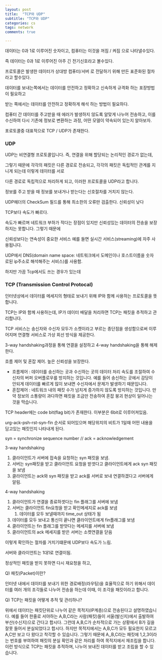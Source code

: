 ```yaml
---
layout: post
title:  "TCP와 UDP"
subtitle: "TCP와 UDP"
categories: cs
tags: network
comments: true

---
```


데이터는 0과 1로 이루어진 숫자이고, 컴퓨터는 이것을 꺼짐 / 켜짐 으로 나타낼수있다.

즉 데이터는 0과 1로 이루어진 아주 긴 전기신호라고 볼수있다.

프로토콜은 발생한 데이터가 상대방 컴퓨터/서버 로 전달하기 위해 만든 표준화된 절차라고 할수있다.

데이터를 보내는쪽에서는 데이터를 안전하고 정확하고 신속하게 규격화 하는 포장방법이 필요하고

받는 쪽에서는 데이터를 안전하고 정확하게 해석 하는 방법이 필요하다.

컴퓨터 간 데이터를 주고받을 때 에러가 발생하지 않도록 알맞게 나누어 전송하고, 이를 수신하여 다시 기존에 정보로 변환하는 과정, 어떤 모델이 약속되어 있는지 알아보자.

포로토콜중 대표적으로 TCP / UDP가 존재한다.

### UDP

UDP는 비연결형 프로토콜입니다. 즉, 연결을 위해 할당되는 논리적인 경로가 없는데, 

그렇기 때문에 각각의 패킷은 다른 경로로 전송되고, 각각의 패킷은 독립적인 관계를 지니게 되는데 이렇게 데이터를 서로

다른 경로로 독립적으로 처리하게 되고, 이러한 프로토콜을 UDP라고 합니다. 

정보를 주고 받을 때 정보를 보내거나 받는다는 신호절차를 거치지 않는다.

UDP헤더의 CheckSum 필드를 통해 최소한의 오류만 검출한다. 신뢰성이 낮다

TCP보다 속도가 빠르다.

속도가 빠르며 네트워크 부하가 적다는 장점이 있지만 신뢰성있는 데이터의 전송을 보장하지는 못합니다. 그렇기 때문에

신뢰성보다는 연속성이 중요한 서비스 예를 들면 실시간 서비스(streaming)에 자주 사용됩니다.

UDP에서 DNS(domain name space: 네트워크에서 도메인이나 호스트이름을 숫자로된 ip주소로 해석해주는 서비스)를 사용함.

하지만 가끔 Tcp에서도 쓰는 경우가 있는데 


### TCP (Transmission Control Protocal)

인터넷상에서 데이터를 메세지의 형태로 보내기 위해 IP와 함께 사용하는 프로토콜을 뜻합니다.

TCP는 IP와 함께 사용하는데, IP가 데이터 배달을 처리하면 TCP는 패킷을 추적하고 관리합니다.

TCP 서비스는 송신자와 수신자 모두가 소켓이라고 부르는 종단점을 생성함으로써 이루어지며 연결형 서비스로 가상 회선 방식을 제공한다.

3-way handshaking과정을 통해 연결을 설정하고 4-way handshaking을 통해 해제한다.

흐름 제어 및 혼잡 제어. 높은 신뢰성을 보장한다.
- 흐름제어 : 데이터를 송신하는 곳과 수신하는 곳의 데이터 처리 속도를 조절하여 수신자의 버퍼 오버플로우를 방지하는 것입니다. 예를 들어 송신하는 곳에서 감당이 안되게 데이터를 빠르게 많이 보내면 수신자에서 문제가 발생하기 때문입니다.
- 혼잡제어 : 네트워크 내의 패킷 수가 넘치게 증가하지 않도록 방지하는 것입니다. 만약 정보의 소통량이 과다하면 패킷을 조금만 전송하여 혼잡 붕괴 현상이 일어나는 것을 막습니다.



TCP header에는 code bit(flag bit)가 존재한다. 이부분은 6bit로 이루어져있음.

urg-ack-psh-rst-syn-fin 순서로 되어있으며 해당위치의 비트가 1일때 어떤 내용을 담고있는 패킷인지 나타내게 된다.

syn = synchronize sequence number // ack = acknowledgement

3-way handshaking

1. 클라이언트가 서버에 접속을 요청하는 syn 패킷을 보냄.
2. 서버는 syn패킷을 받고 클라이언트 요청을 받겟다고 클라이언트에게 ack syn 패킷을 보냄
3. 클라이언트는 ack와 syn 패킷을 받고 ack를 서버로 보내 연결하겠다고 서버에게 알림.

4-way handshaking

1. 클라이언트가 연결을 종료하겟다는 fin 플래그를 서버에 보냄
2. 서버는 클라이언트 fin요청을 받고 확인메세지로 ack를 보냄
   1. 데이터를 모두 보낼때까지 time_out 상태가 됨
3. 데이터를 모두 보내고 통신이 끝나면 클라이언트에게 fin플래그를 보냄
4. 클라이언트는 fin 플래그를 받앗다는 메세지를 서버에 보냄
5. 클라이언트의 ack 메세지를 받은 서버는 소켓연결을 닫음

이렇게 확인하는 절차를 거치기떄문에 UDP보다 속도가 느림.

서버와 클라이언트는 1대1로 연결이됨.

정상적인 패킷을 받지 못하면 다시 재요청을 하고, 

Q) 패킷(Packet)이란?

인터넷 내에서 데이터를 보내기 위한 경로배정(라우팅)을 효율적으로 하기 위해서 데이터를 여러 개의 조각들로 나누어 전송을 하는데 이때, 이 조각을 패킷이라고 합니다.

Q) TCP는 패킷을 어떻게 추적 및 관리하나?

위에서 데이터는 패킷단위로 나누어 같은 목적지(IP계층)으로 전송된다고 설명하였습니다. 예를 들어 한줄로 서야하는 A,B,C라는 사람(패킷)들이 서울(발신지)에서 출발하여 부산(수신지)으로 간다고 합시다. 그런데 A,B,C가 순차적으로 가는 상황에서 B가 길을 잘못 들어서 분실되었다고 합시다. 하지만 목적지에서는 A,B,C가 모두 필요한지 모르고 A,C만 보고 다 왔다고 착각할 수 있습니다. 그렇기 때문에 A,,B,C라는 패킷에 1,2,3이라는 번호를 부여하여 패킷의 분실 확인과 같은 처리를 하여 목적지에서 재조립을 합니다. 이런 방식으로 TCP는 패킷을 추적하며, 나누어 보내진 데이터를 받고 조립을 할 수 있습니다.

